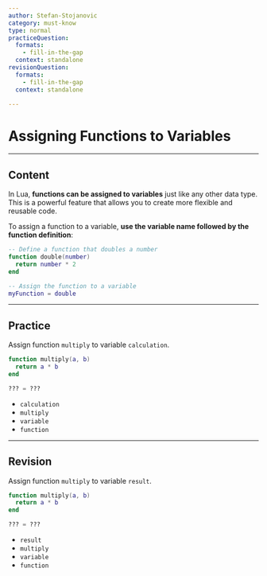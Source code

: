 ```yaml
---
author: Stefan-Stojanovic
category: must-know
type: normal
practiceQuestion:
  formats:
    - fill-in-the-gap
  context: standalone
revisionQuestion:
  formats:
    - fill-in-the-gap
  context: standalone

---
```


# Assigning Functions to Variables 

---
## Content

In Lua, **functions can be assigned to variables** just like any other data type. This is a powerful feature that allows you to create more flexible and reusable code.

To assign a function to a variable, **use the variable name followed by the function definition**:
```lua
-- Define a function that doubles a number
function double(number)
  return number * 2
end

-- Assign the function to a variable
myFunction = double
```

---
## Practice

Assign function `multiply` to variable `calculation`.

```lua
function multiply(a, b)
  return a * b
end

??? = ???

```

- `calculation`
- `multiply`
- `variable`
- `function`


---
## Revision

Assign function `multiply` to variable `result`.

```lua
function multiply(a, b)
  return a * b
end

??? = ???

```

- `result`
- `multiply`
- `variable`
- `function`